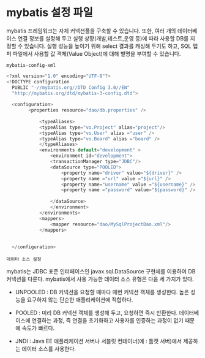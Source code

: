 # mybatis 설정 파일

mybatis 프레임워크는 자체 커넥션풀을 구축할 수 있습니다. 
또한, 여러 개의 데이터베이스 연결 정보를 설정해 두고 실행 상황(개발,테스트,운영 등)에 따라
사용할 DB를 지정할 수 있습니다. 실행 성능을 높이기 위해 select 결과를 캐싱해 두기도 하고,
SQL 맵퍼 파일에서 사용할 값 객체(Value Object)에 대해 별명을 부여할 수 있습니다.

`mybatis-config-xml`

```java
<?xml version="1.0" encoding="UTF-8"?>
<!DOCTYPE configuration
  PUBLIC "-//mybatis.org//DTD Config 3.0//EN"
  "http://mybatis.org/dtd/mybatis-3-config.dtd">
  
  <configuration>
  		<properties resource="dao/db.properties" />
  		
  			<typeAliases>
  			<typeAlias type="vo.Project" alias="project"/>
  			<typeAlias type="vo.User" alias ="user" />
  			<typeAlias type="vo.Board" alias ="board" />
  			</typeAliases>
  			<environments default="development" >
  				<environment id="development">
  				<transactionManager type="JDBC"/>
  				<dataSource type="POOLED">
  					<property name="driver" value="${driver}" />
  					<property name ="url" value ="${url}" />
  					<property name="username" value ="${username}" />
  					<property name ="password" value="${password}" />
  				
  				</dataSource>
  				</environment>
  			</environments>
  			<mappers>
  				<mapper resource="dao/MySqlProjectDao.xml"/>
  			</mappers>
  			
  		
  </configuration>
```

`데이터 소스 설정`

mybatis는 JDBC 표준 인터페이스인 javax.sql.DataSource 구현체를 이용하여 DB 커넥션을 다룬다.
mybatis에서 사용 가능한 데이터 소스 유형은 다음 세 가지가 있다.

- UNPOOLED : DB 커넥션을 요청할 때마다 매번 커넥션 객체를 생성한다. 높은 성능을 요구하지 않는 단순한
애플리케이션에 적합하다.
  
- POOLED : 미리 DB 커넥션 객체를 생성해 두고, 요청하면 즉시 반환한다. 데이터베이스에 연결하는 과정, 즉 연결을
초기화하고 사용자를 인증하는 과정이 없기 때문에 속도가 빠르다.
  
- JNDI : Java EE 애플리케이션 서버나 서블릿 컨테이너(예 : 톰캣 서버)에서 제공하는 데이터 소스를 사용한다. 